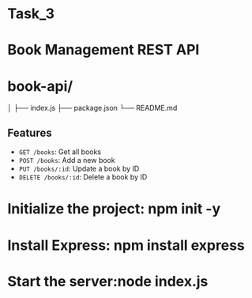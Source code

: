 # Task_3
# Book Management REST API

# book-api/
│
├── index.js
├── package.json
└── README.md

## Features

- `GET /books`: Get all books
- `POST /books`: Add a new book
- `PUT /books/:id`: Update a book by ID
- `DELETE /books/:id`: Delete a book by ID

# Initialize the project: npm init -y
# Install Express: npm install express
# Start the server:node index.js

